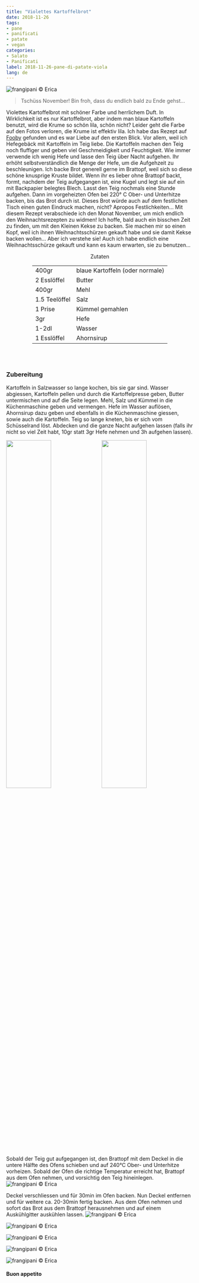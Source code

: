 ```yaml
---
title: "Violettes Kartoffelbrot"
date: 2018-11-26
tags:
- pane
- panificati
- patate
- vegan
categories:
- Salato
- Panificati
label: 2018-11-26-pane-di-patate-viola
lang: de
---
```

![](../2018-11-26-pane-di-patate-viola/header.jpg "frangipani © Erica")

> Tschüss November! Bin froh, dass du endlich bald zu Ende gehst...

Violettes Kartoffelbrot mit schöner Farbe und herrlichem Duft. In Wirklichkeit ist es nur Kartoffelbrot, aber indem man blaue Kartoffeln benutzt, wird die Krume so schön lila, schön nicht? Leider geht die Farbe auf den Fotos verloren, die Krume ist effektiv lila. Ich habe das Rezept auf <a href="https://fooby.ch/de/rezepte/16557/violettes-kartoffelbrot?startAuto1=0&y=3315&x=0" target="_blank">Fooby</a> gefunden und es war Liebe auf den ersten Blick. Vor allem, weil ich Hefegebäck mit Kartoffeln im Teig liebe. Die Kartoffeln machen den Teig noch fluffiger und geben viel Geschmeidigkeit und Feuchtigkeit. Wie immer verwende ich wenig Hefe und lasse den Teig über Nacht aufgehen. Ihr erhöht selbstverständlich die Menge der Hefe, um die Aufgehzeit zu beschleunigen. Ich backe Brot generell gerne im Brattopf, weil sich so diese schöne knusprige Kruste bildet. Wenn ihr es lieber ohne Brattopf backt, formt, nachdem der Teig aufgegangen ist, eine Kugel und legt sie auf ein mit Backpapier belegtes Blech. Lasst den Teig nochmals eine Stunde aufgehen. Dann im vorgeheizten Ofen bei 220° C Ober- und Unterhitze backen, bis das Brot durch ist. Dieses Brot würde auch auf dem festlichen Tisch einen guten Eindruck machen, nicht? Apropos Festlichkeiten... Mit diesem Rezept verabschiede ich den Monat November, um mich endlich den Weihnachtsrezepten zu widmen! Ich hoffe, bald auch ein bisschen Zeit zu finden, um mit den Kleinen Kekse zu backen. Sie machen mir so einen Kopf, weil ich ihnen Weihnachtsschürzen gekauft habe und sie damit Kekse backen wollen... Aber ich verstehe sie! Auch ich habe endlich eine Weihnachtsschürze gekauft und kann es kaum erwarten, sie zu benutzen...

<div id="wrapper" style="text-align: center">
  <div id="yourdiv" style="display: inline-block;">
    <div class="ingredients">
      <div class="ingredients-title">Zutaten</div>
      <table>
        <tbody>
          </tr>
          <tr>
            <td>400gr</td>
            <td>blaue Kartoffeln (oder normale)</td>
          </tr>
          <tr>
            <td>2 Esslöffel</td>
            <td>Butter</td>
          </tr>
          <tr>
            <td>400gr</td>
            <td>Mehl</td>
          </tr>
          <tr>
            <td>1.5 Teelöffel</td>
            <td>Salz</td>
          </tr>
          <tr>
            <td>1 Prise</td>
            <td>Kümmel gemahlen</td>
          </tr>
          <tr>
            <td>3gr</td>
            <td>Hefe</td>
           </tr>
          <tr>
            <td>1-2dl</td>
            <td>Wasser</td>
          </tr>
          <tr>
            <td>1 Esslöffel</td>
            <td>Ahornsirup</td>
          </tr>
        </tbody>
      </table>
      <br></br>
    </div>
  </div>
</div>


<h3>
  <font color="grey">
    <i class="fa fa-cogs"></i>
  </font> Zubereitung
</h3>

Kartoffeln in Salzwasser so lange kochen, bis sie gar sind. Wasser abgiessen, Kartoffeln pellen und durch die Kartoffelpresse geben, Butter untermischen und auf die Seite legen. Mehl, Salz und Kümmel in die Küchenmaschine geben und vermengen. Hefe im Wasser auflösen, Ahornsirup dazu geben und ebenfalls in die Küchenmaschine giessen, sowie auch die Kartoffeln. Teig so lange kneten, bis er sich vom Schüsselrand löst. Abdecken und die ganze Nacht aufgehen lassen (falls ihr nicht so viel Zeit habt, 10gr statt 3gr Hefe nehmen und 3h aufgehen lassen). 
<p>
  <div style="width: 100%; margin-bottom: ">
    <img style="float: left; width: 49%; margin-right: 1%" src="../2018-11-26-pane-di-patate-viola/patate.jpg" alt="" title="frangipani © Erica" />
    <img style="float: left; width: 49%; margin-left: 1%" src="../2018-11-26-pane-di-patate-viola/impasto.jpg" alt="" title="frangipani © Erica" />
    <div style="clear: both"></div>
  </div>
</p>

Sobald der Teig gut aufgegangen ist, den Brattopf mit dem Deckel in die untere Hälfte des Ofens schieben und auf 240°C Ober- und Unterhitze vorheizen. Sobald der Ofen die richtige Temperatur erreicht hat, Brattopf aus dem Ofen nehmen, und vorsichtig den Teig hineinlegen.
![](../2018-11-26-pane-di-patate-viola/casseruola.jpg "frangipani © Erica")

Deckel verschliessen und für 30min im Ofen backen. Nun Deckel entfernen und für weitere ca. 20-30min fertig backen. Aus dem Ofen nehmen und sofort das Brot aus dem Brattopf herausnehmen und auf einem Auskühlgitter auskühlen lassen.
![](../2018-11-26-pane-di-patate-viola/risultato1.jpg "frangipani © Erica")

![](../2018-11-26-pane-di-patate-viola/risultato2.jpg "frangipani © Erica")

![](../2018-11-26-pane-di-patate-viola/risultato3.jpg "frangipani © Erica")

![](../2018-11-26-pane-di-patate-viola/risultato4.jpg "frangipani © Erica")

![](../2018-11-26-pane-di-patate-viola/risultato5.jpg "frangipani © Erica")

<h4>Buon appetito
  <font color="red">
    <i class="fa fa-smile-o"></i>
  </font>
</h4>
